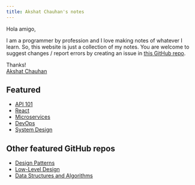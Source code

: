 ```yaml
---
title: Akshat Chauhan's notes
---
```


Hola amigo,

I am a programmer by profession and I love making notes of whatever I learn. So, this website is just a collection of my notes. You are welcome to suggest changes / report errors by creating an issue in [this GitHub repo](https://github.com/akormous/engineering-notes/issues/new).

Thanks!<br/>
[Akshat Chauhan](https://twitter.com/akormous)


## Featured

- [API 101](./API101/Introduction.md)
- [React](./React/Introduction.md)
- [Microservices](./Microservices/Introduction.md)
- [DevOps](./DevOps/Introduction.md)
- [System Design](./SystemDesign/Introduction.md)

## Other featured GitHub repos

- [Design Patterns](https://github.com/akormous/design-patterns)
- [Low-Level Design](https://github.com/akormous/LLD)
- [Data Structures and Algorithms](https://github.com/akormous/dsa)